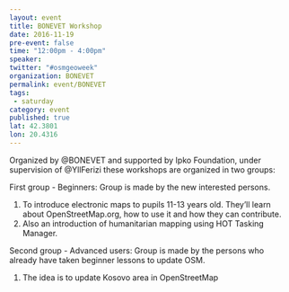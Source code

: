```yaml
---
layout: event
title: BONEVET Workshop
date: 2016-11-19
pre-event: false
time: "12:00pm - 4:00pm"
speaker: 
twitter: "#osmgeoweek"
organization: BONEVET
permalink: event/BONEVET
tags: 
 - saturday
category: event
published: true
lat: 42.3801
lon: 20.4316
---
```


Organized by @BONEVET and supported by Ipko Foundation, under supervision of @YllFerizi these workshops are organized in two groups:

First group - Beginners:
Group is made by the new interested persons.
1. To introduce electronic maps to pupils 11-13 years old. They’ll learn about OpenStreetMap.org, how to use it and how they can contribute. 
2. Also an introduction of humanitarian mapping using HOT Tasking Manager.

Second group - Advanced users:
Group is made by the persons who already have taken beginner lessons to update OSM.
1. The idea is to update Kosovo area in OpenStreetMap
